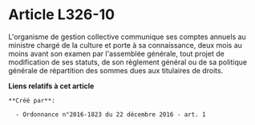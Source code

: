 # Article L326-10

L'organisme de gestion collective communique ses comptes annuels au ministre chargé de la culture et porte à sa connaissance,
deux mois au moins avant son examen par l'assemblée générale, tout projet de modification de ses statuts, de son règlement
général ou de sa politique générale de répartition des sommes dues aux titulaires de droits.

**Liens relatifs à cet article**

	**Créé par**:

	  - Ordonnance n°2016-1823 du 22 décembre 2016 - art. 1
